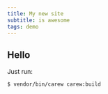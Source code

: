 ```yaml
---
title: My new site
subtitle: is awesome
tags: demo
---
```


Hello
-----

Just run:

    $ vendor/bin/carew carew:build
